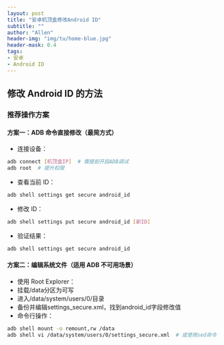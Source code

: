 ```yaml
---
layout: post
title: "安卓机顶盒修改Android ID"
subtitle: ""
author: "Allen"
header-img: "img/tu/home-blue.jpg"
header-mask: 0.4
tags:
- 安卓
- Android ID
---
```


## 修改 Android ID 的方法

### 推荐操作方案

#### 方案一：ADB 命令直接修改（最简方式）
- 连接设备：
``` bash
adb connect [机顶盒IP]  # 需提前开启ADB调试
adb root  # 提升权限
```

- 查看当前 ID：
```bash
adb shell settings get secure android_id
```

- 修改 ID：
```bash
adb shell settings put secure android_id [新ID]
```

- 验证结果：
```bash
adb shell settings get secure android_id
```


#### 方案二：编辑系统文件（适用 ADB 不可用场景）
- 使用 Root Explorer：
- 挂载/data分区为可写
- 进入/data/system/users/0/目录
- 备份并编辑settings_secure.xml，找到android_id字段修改值
- 命令行操作：

```bash
adb shell mount -o remount,rw /data
adb shell vi /data/system/users/0/settings_secure.xml  # 或使用sed命令
```